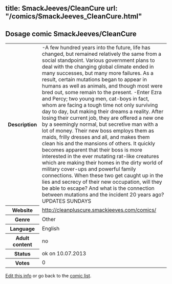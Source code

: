 title: SmackJeeves/CleanCure
url: "/comics/SmackJeeves_CleanCure.html"
---
Dosage comic SmackJeeves/CleanCure
-----------------------------------------

<p id="msg"></p>
<script type="text/javascript">
if (window.location.search === '?edit_info_mail=sent_ok') {
  var elem = document.getElementById("msg");
  elem.innerHTML = 'Edited information sucessfully sent for review, which is usually done daily. Thanks!';
  elem.className = 'ok';
}
</script>
<table class="comicinfo">
<tr>
<th>Description</th><td>-A few hundred years into the future, life has changed, but remained relatively the same from a social standpoint. Various government plans to deal with the changing global climate ended in many successes, but many more failures. As a result, certain mutations began to appear in humans as well as animals, and though most were bred out, some remain to the present. -Enter Ezra and Percy; two young men, cat-boys in fact, whom are facing a tough time not only surviving day to day, but making their dreams a reality. After losing their current job, they are offered a new one by a seemingly normal, but secretive man with a lot of money. Their new boss employs them as maids, frilly dresses and all, and makes them clean his and the mansions of others. It quickly becomes apparent that their boss is more interested in the ever mutating rat-like creatures which are making their homes in the dirty world of military cover-ups and powerful family connections. When these two get caught up in the lies and secrecy of their new occupation, will they be able to escape? And what is the connection between mutations and the incident 20 years ago? UPDATES SUNDAYS</td>
</tr>
<tr>
<th>Website</th><td><a href="http://cleanpluscure.smackjeeves.com/comics/">http://cleanpluscure.smackjeeves.com/comics/</a></td>
</tr>
<tr>
<th>Genre</th><td>Other</td>
</tr>
<tr>
<th>Language</th><td>English</td>
</tr>
<tr>
<th>Adult content</th><td>no</td>
</tr>
<tr>
<th>Status</th><td>ok on 10.07.2013</td>
</tr>
<tr>
<th>Votes</th><td>0</td>
</tr>
</table>

[Edit this info](SmackJeeves_CleanCure_edit.html) or go back to the [comic list](../comic-index.html).
